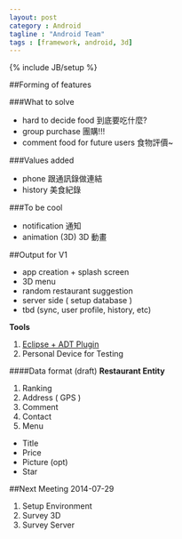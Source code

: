 ```yaml
---
layout: post
category : Android
tagline : "Android Team"
tags : [framework, android, 3d]
---
```

{% include JB/setup %}

##Forming of features

###What to solve
- hard to decide food 到底要吃什麼?
- group purchase 團購!!!
- comment food for future users 食物評價~

###Values added
- phone 跟通訊錄做連結
- history 美食紀錄

###To be cool
- notification 通知
- animation (3D) 3D 動畫

##Output for V1
- app creation + splash screen
- 3D menu
- random restaurant suggestion
- server side ( setup database )
- tbd (sync, user profile, history, etc) 

**Tools**

1. [Eclipse + ADT Plugin](http://developer.android.com/tools/sdk/eclipse-adt.html)
2. Personal Device for Testing

####Data format (draft)
**Restaurant Entity**

1. Ranking
2. Address ( GPS )
3. Comment
4. Contact
5. Menu
 - Title
 - Price
 - Picture (opt)
 - Star
 
##Next Meeting
2014-07-29
1. Setup Environment
2. Survey 3D
3. Survey Server

